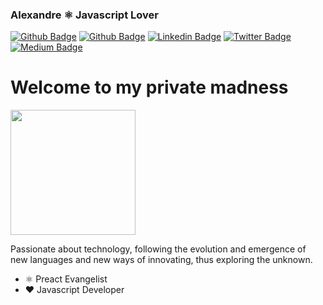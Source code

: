 ### Alexandre ⚛️  Javascript Lover

[![Github Badge](https://img.shields.io/badge/-Github-000?style=flat-square&logo=Github&logoColor=white&link=https://github.com/devalexandre)](https://github.com/devalexandre)
[![Github Badge](https://img.shields.io/github/followers/devalexandre?label=Follow&style=flat-square&link=mailto:alexandre@indev.net.br)](mailto:alexandre@indev.net.br)
[![Linkedin Badge](https://img.shields.io/badge/-LinkedIn-blue?style=flat-square&logo=Linkedin&logoColor=white&link=https://www.linkedin.com/in/alexandreindev/)](https://www.linkedin.com/in/alexandreindev/)
[![Twitter Badge](https://img.shields.io/badge/-Twitter-1ca0f1?style=flat-square&labelColor=1ca0f1&logo=twitter&logoColor=white&link=https://twitter.com/__Indev)](https://twitter.com/__Indev)
[![Medium Badge](https://img.shields.io/static/v1?label=Medium&message=JsLovers&color=purple&logo=medium&&link=https://medium.com/jslovers/)](https://medium.com/jslovers/)
  
  # Welcome to my private madness

  <img src="https://github.com/devalexandre/devalexandre/blob/master/octocat.png?raw=true" width="200" height="200">
  
  Passionate about technology, following the evolution and emergence of new languages ​​and new ways of innovating, thus exploring the unknown.

-  ⚛️ Preact Evangelist
-  ❤️ Javascript Developer

